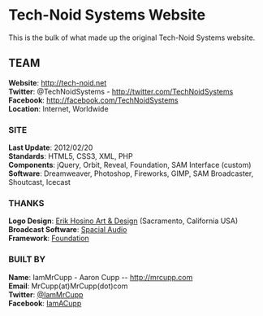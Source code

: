 # Tech-Noid Systems Website
This is the bulk of what made up the original Tech-Noid Systems website.  

## TEAM
**Website**:  http://tech-noid.net  
**Twitter**:  @TechNoidSystems  -  http://twitter.com/TechNoidSystems  
**Facebook**:  http://facebook.com/TechNoidSystems  
**Location**:  Internet, Worldwide  

### SITE
**Last Update**: 2012/02/20  
**Standards**: HTML5, CSS3, XML, PHP  
**Components**: jQuery, Orbit, Reveal, Foundation, SAM Interface (custom)  
**Software**: Dreamweaver, Photoshop, Fireworks, GIMP, SAM Broadcaster, Shoutcast, Icecast  
### THANKS
**Logo Design**:  [Erik Hosino Art & Design](http://www.erikhosino.com)  (Sacramento, California USA)  
**Broadcast Software**:  [Spacial Audio](http://www.spacial.com)  
**Framework**:  [Foundation](http://foundation.zurb.com/)  

### BUILT BY
**Name**:  IamMrCupp  -  Aaron Cupp  --  http://mrcupp.com  
**Email**:  MrCupp(at)MrCupp(dot)com  
**Twitter**:  [@IamMrCupp](http://twitter.com/IamMrCupp)  
**Facebook**: [IamACupp](http://facebook.com/IamACupp)  


